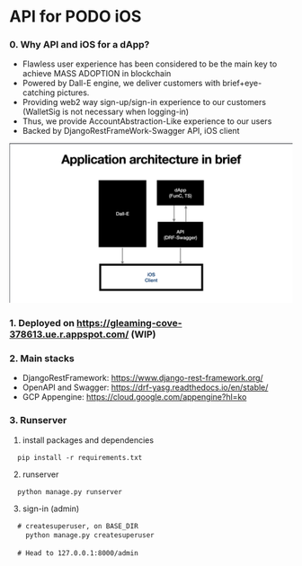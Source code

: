 # API for PODO iOS

### 0. Why API and iOS for a dApp?
- Flawless user experience has been considered to be the main key to achieve MASS ADOPTION in blockchain
- Powered by Dall-E engine, we deliver customers with brief+eye-catching pictures.
- Providing web2 way sign-up/sign-in experience to our customers (WalletSig is not necessary when logging-in)
- Thus, we provide AccountAbstraction-Like experience to our users
- Backed by DjangoRestFrameWork-Swagger API, iOS client

![IA](https://github.com/howl-castle/PODO-API-TON/blob/main/IA.png?raw=true)


### 1. Deployed on https://gleaming-cove-378613.ue.r.appspot.com/ (WIP)


### 2. Main stacks
- DjangoRestFramework: https://www.django-rest-framework.org/
- OpenAPI and Swagger: https://drf-yasg.readthedocs.io/en/stable/
- GCP Appengine: https://cloud.google.com/appengine?hl=ko


### 3. Runserver

1. install packages and dependencies

```
  pip install -r requirements.txt
```

2. runserver

```
  python manage.py runserver
```

3. sign-in (admin)

```
  # createsuperuser, on BASE_DIR
    python manage.py createsuperuser

  # Head to 127.0.0.1:8000/admin
```

